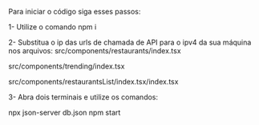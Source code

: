 Para iniciar o código siga esses passos:

1- Utilize o comando npm i

2- Substitua o ip das urls de chamada de API para o ipv4 da sua máquina nos arquivos:
src/components/restaurants/index.tsx

src/components/trending/index.tsx

src/components/restaurantsList/index.tsx/index.tsx

3- Abra dois terminais e utilize os comandos:

 npx json-server db.json
 npm start

